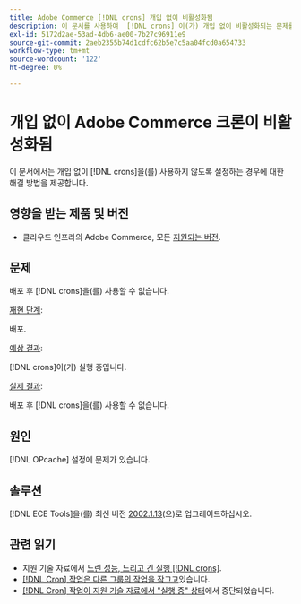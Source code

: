 ```yaml
---
title: Adobe Commerce [!DNL crons] 개입 없이 비활성화됨
description: 이 문서를 사용하여  [!DNL crons] 이(가) 개입 없이 비활성화되는 문제를 해결할 수 있습니다.
exl-id: 5172d2ae-53ad-4db6-ae00-7b27c96911e9
source-git-commit: 2aeb2355b74d1cdfc62b5e7c5aa04fcd0a654733
workflow-type: tm+mt
source-wordcount: '122'
ht-degree: 0%

---
```


# 개입 없이 Adobe Commerce 크론이 비활성화됨

이 문서에서는 개입 없이 [!DNL crons]을(를) 사용하지 않도록 설정하는 경우에 대한 해결 방법을 제공합니다.

## 영향을 받는 제품 및 버전

* 클라우드 인프라의 Adobe Commerce, 모든 [지원되는 버전](https://www.adobe.com/content/dam/cc/en/legal/terms/enterprise/pdfs/Adobe-Commerce-Software-Lifecycle-Policy.pdf).

## 문제

배포 후 [!DNL crons]을(를) 사용할 수 없습니다.

<u>재현 단계</u>:

배포.

<u>예상 결과</u>:

[!DNL crons]이(가) 실행 중입니다.

<u>실제 결과</u>:

배포 후 [!DNL crons]을(를) 사용할 수 없습니다.

## 원인

[!DNL OPcache] 설정에 문제가 있습니다.

## 솔루션

[!DNL ECE Tools]을(를) 최신 버전 [2002.1.13](https://experienceleague.adobe.com/ko/docs/commerce-cloud-service/user-guide/release-notes/ece-tools-package#v2002113)(으)로 업그레이드하십시오.

## 관련 읽기

* 지원 기술 자료에서 [느린 성능, 느리고 긴 실행 [!DNL crons]](https://experienceleague.adobe.com/docs/commerce-knowledge-base/kb/troubleshooting/miscellaneous/slow-performance-slow-and-long-running-crons.html?lang=ko).
* [[!DNL Cron] 작업은 다른 그룹의 작업을 잠그고](https://experienceleague.adobe.com/docs/commerce-knowledge-base/kb/troubleshooting/miscellaneous/cron-tasks-lock-tasks-from-other-groups.html?lang=ko)있습니다.
* [[!DNL Cron] 작업이 지원 기술 자료에서 &quot;실행 중&quot; 상태](https://experienceleague.adobe.com/docs/commerce-knowledge-base/kb/troubleshooting/miscellaneous/cron-job-is-stuck-in-running-status.html?lang=ko)에서 중단되었습니다.
